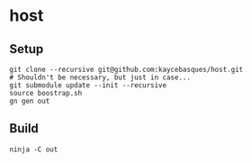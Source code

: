 # host

## Setup

```
git clone --recursive git@github.com:kaycebasques/host.git
# Shouldn't be necessary, but just in case...
git submodule update --init --recursive
source boostrap.sh
gn gen out
```

## Build

```
ninja -C out
```
